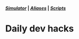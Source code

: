 #### *[Simulator](simulator.md)* | *[Aliases](aliases.md)* | *[Scripts](scripts.md)*
# Daily dev hacks

```






```
